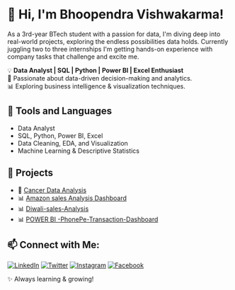 # 👋 Hi, I'm Bhoopendra Vishwakarma!
As a 3rd-year BTech student with a passion for data, I'm diving deep into real-world projects,
exploring the endless possibilities data holds. Currently juggling two to three internships
I'm getting hands-on experience with company tasks that challenge and excite me.

💡 **Data Analyst | SQL | Python | Power BI | Excel Enthusiast**  
🎯 Passionate about data-driven decision-making and analytics.  
📊 Exploring business intelligence & visualization techniques.

## 🔧 Tools and Languages 
- Data Analyst 
- SQL, Python, Power BI, Excel
- Data Cleaning, EDA, and Visualization
- Machine Learning & Descriptive Statistics

## 📌 Projects
- 🚀 [Cancer Data Analysis](https://github.com/bhuvi16t/Cancer-Data-Analysis-Python)
- 📊 [Amazon sales Analysis Dashboard ](https://github.com/bhuvi16t/Amazon-Sales-Analysis--Dashboard-PowerBI)
- 📊 [Diwali-sales-Analysis](https://github.com/bhuvi16t/Diwali-sales-Analysis)
- 📊 [POWER BI -PhonePe-Transaction-Dashboard ](https://github.com/bhuvi16t/Hotel-Booking-dashboard)


## 📫 Connect with Me:

[![LinkedIn](https://img.shields.io/badge/LinkedIn-0077B5?style=for-the-badge&logo=linkedin&logoColor=white)](https://www.linkedin.com/in/bhoopendra-vishwakarma/)
[![Twitter](https://img.shields.io/badge/X-000000?style=for-the-badge&logo=twitter&logoColor=white)](https://x.com/Bhupendra16x)
[![Instagram](https://img.shields.io/badge/Instagram-E4405F?style=for-the-badge&logo=instagram&logoColor=white)](https://www.instagram.com/bhupendra_16x/)
[![Facebook](https://img.shields.io/badge/Facebook-1877F2?style=for-the-badge&logo=facebook&logoColor=white)](https://www.facebook.com/profile.php?id=61550247021184)


✨ Always learning & growing!

